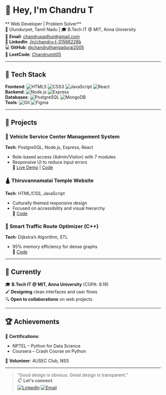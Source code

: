 # 👋 Hey, I'm Chandru T  
** Web Developer | Problem Solver**  
📍 Ulundurpet, Tamil Nadu | 🎓 B.Tech IT @ MIT, Anna University  
📧 **Email**: [chandrupadhur@gmail.com](mailto:chandrupadhur@gmail.com)  
🔗 **LinkedIn**: [/in/chandru-t-31566228b](https://www.linkedin.com/in/chandru-t-31566228b/)  
💻 **GitHub**: [@chandruthangadurai2005](https://github.com/chandruthangadurai2005)  
🧠 **LeetCode**: [Chandrumit05](https://leetcode.com/u/Chandrumit05/) 

---

## 🔧 Tech Stack  
**Frontend**: ![HTML5](https://img.shields.io/badge/HTML5-E34F26?style=flat&logo=html5&logoColor=white) ![CSS3](https://img.shields.io/badge/CSS3-1572B6?style=flat&logo=css3&logoColor=white) ![JavaScript](https://img.shields.io/badge/JavaScript-F7DF1E?style=flat&logo=javascript&logoColor=black) ![React](https://img.shields.io/badge/React-20232A?style=flat&logo=react&logoColor=61DAFB)  
**Backend**: ![Node.js](https://img.shields.io/badge/Node.js-339933?style=flat&logo=nodedotjs&logoColor=white) ![Express](https://img.shields.io/badge/Express-000000?style=flat&logo=express&logoColor=white)  
**Databases**: ![PostgreSQL](https://img.shields.io/badge/PostgreSQL-316192?style=flat&logo=postgresql&logoColor=white) ![MongoDB](https://img.shields.io/badge/MongoDB-4EA94B?style=flat&logo=mongodb&logoColor=white)  
**Tools**: ![Git](https://img.shields.io/badge/Git-F05032?style=flat&logo=git&logoColor=white) ![Figma](https://img.shields.io/badge/Figma-F24E1E?style=flat&logo=figma&logoColor=white)  

---

## 📌 Projects  

### 🚗 Vehicle Service Center Management System  
**Tech**: PostgreSQL, Node.js, Express, React  
- Role-based access (Admin/Visitor) with 7 modules  
- Responsive UI to reduce input errors  
🔗 [Live Demo](https://vehicle-service-8ggm.onrender.com/) | [Code](https://github.com/chandru-t/vehicle-service-center)  

### 🛕 Thiruvannamalai Temple Website  
**Tech**: HTML/CSS, JavaScript  
- Culturally themed responsive design  
- Focused on accessibility and visual hierarchy  
🔗 [Code](https://github.com/chandru-t/thiruvannamalai-temple-website)  

### 🚦 Smart Traffic Route Optimizer (C++)  
**Tech**: Dijkstra’s Algorithm, STL  
- 95% memory efficiency for dense graphs  
🔗 [Code](https://github.com/chandru-t/smart-traffic-route-optimizer)  

---

## 🎯 Currently  
🎓 **B.Tech IT @ MIT, Anna University** (CGPA: 8.19)  
🖌️ **Designing** clean interfaces and user flows  
🔍 **Open to collaborations** on web projects  

---

## 🏆 Achievements  
📜 **Certifications**:  
- NPTEL – Python for Data Science  
- Coursera – Crash Course on Python  

🤝 **Volunteer**: AUSEC Club, NSS  

---

> "Good design is obvious. Great design is transparent."  
📫 **Let's connect**:  
[![LinkedIn](https://img.shields.io/badge/LinkedIn-0A66C2?style=for-the-badge&logo=linkedin&logoColor=white)](https://www.linkedin.com/in/chandru-t-31566228b)
[![Email](https://img.shields.io/badge/Email-D14836?style=for-the-badge&logo=gmail&logoColor=white)](mailto:chandrupadhur@gmail.com)

